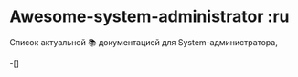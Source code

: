 # Awesome-system-administrator :ru

Список актуальной 📚 документацией для System-администратора,

-[]
